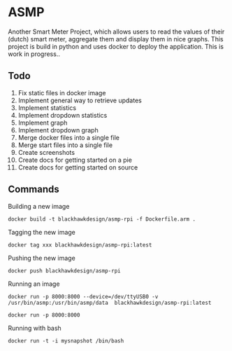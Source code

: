 # ASMP
Another Smart Meter Project, which allows users to read the values of their (dutch) smart meter, aggregate them and display them in nice graphs. This project is build in python and uses docker to deploy the application. This is work in progress.. 

## Todo

1. Fix static files in docker image
2. Implement general way to retrieve updates
3. Implement statistics
4. Implement dropdown statistics
5. Implement graph
6. Implement dropdown graph
7. Merge docker files into a single file
8. Merge start files into a single file
9. Create screenshots
10. Create docs for getting started on a pie
11. Create docs for getting started on source


## Commands

Building a new image
```
docker build -t blackhawkdesign/asmp-rpi -f Dockerfile.arm .
```
Tagging the new image
```
docker tag xxx blackhawkdesign/asmp-rpi:latest
```
Pushing the new image
```
docker push blackhawkdesign/asmp-rpi
```
Running an image
```
docker run -p 8000:8000 --device=/dev/ttyUSB0 -v /usr/bin/asmp:/usr/bin/asmp/data  blackhawkdesign/asmp-rpi:latest
```
```
docker run -p 8000:8000 
```
Running with bash
```
docker run -t -i mysnapshot /bin/bash
```